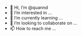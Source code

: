 - 👋 Hi, I’m @quannd
- 👀 I’m interested in ...
- 🌱 I’m currently learning ...
- 💞️ I’m looking to collaborate on ...
- 📫 How to reach me ...

<!---
quannd/quannd is a ✨ special ✨ repository because its `README.md` (this file) appears on your GitHub profile.
You can click the Preview link to take a look at your changes.
--->
